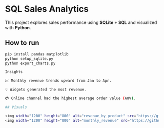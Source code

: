 # SQL Sales Analytics

This project explores sales performance using **SQLite + SQL** and visualized with **Python**.

## How to run
```bash
pip install pandas matplotlib
python setup_sqlite.py
python export_charts.py

Insights

📈 Monthly revenue trends upward from Jan to Apr.

💡 Widgets generated the most revenue.

💳 Online channel had the highest average order value (AOV).

## Visuals

<img width="1200" height="800" alt="revenue_by_product" src="https://github.com/user-attachments/assets/f324fd4a-6d92-4f61-abf8-0c3cd644d9d1" />
<img width="1200" height="800" alt="monthly_revenue" src="https://github.com/user-attachments/assets/2e746cc5-faac-4e0d-b8a4-f6906c5bd624" />






